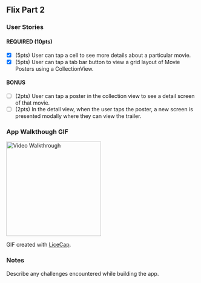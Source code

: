 ## Flix Part 2

### User Stories

#### REQUIRED (10pts)
- [x] (5pts) User can tap a cell to see more details about a particular movie.
- [x] (5pts) User can tap a tab bar button to view a grid layout of Movie Posters using a CollectionView.

#### BONUS
- [ ] (2pts) User can tap a poster in the collection view to see a detail screen of that movie.
- [ ] (2pts) In the detail view, when the user taps the poster, a new screen is presented modally where they can view the trailer.

### App Walkthough GIF

<img src="https://imgur.com/D1Qt4RO.gif" width=250 title='Video Walkthrough' alt='Video Walkthrough' /><br />

GIF created with [LiceCap](http://www.cockos.com/licecap/).

### Notes
Describe any challenges encountered while building the app.
